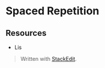 # Spaced Repetition

## Resources

 - Lis

> Written with [StackEdit](https://stackedit.io/).
<!--stackedit_data:
eyJoaXN0b3J5IjpbLTE4MzM0NTg0MjBdfQ==
-->
